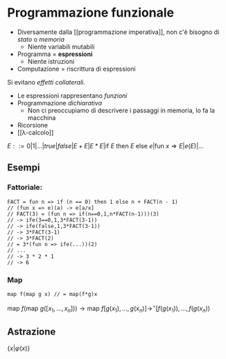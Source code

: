 # Programmazione funzionale

- Diversamente dalla [[programmazione imperativa]], non c'è bisogno di *stato* o *memoria*
	- Niente variabili mutabili
- Programma = **espressioni**
	- Niente istruzioni
- Computazione = riscrittura di espressioni

Si evitano *effetti collaterali*.

- Le espressioni rappresentano *funzioni*
- Programmazione *dichiarativa*
	- Non ci preoccupiamo di descrivere i passaggi in memoria, lo fa la macchina
- Ricorsione
- [[λ-calcolo]]

$E::=0|1|...|true|false|E+E|E*E|\text{if } E \text{ then } E \text{ else }e|\text{fun } x \Rightarrow E| e(E)|...$

## Esempi

### Fattoriale:

```
FACT = fun n => if (n == 0) then 1 else n + FACT(n - 1)
// (fun x => e)(a) -> e[a/x]
// FACT(3) = (fun n => if(n==0,1,n*FACT(n-1)))(3)
// -> ife(3==0,1,3*FACT(3-1))
// -> ife(false,1,3*FACT(3-1))
// -> 3*FACT(3-1)
// -> 3*FACT(2)
// = 3*(fun n => ife(...))(2)
// ...
// -> 3 * 2 * 1
// -> 6
```

### Map

```
map f(map g x) // = map(f*g)x
```

$\text{map } f(\text{map } g([x_1,…,x_n]))  \rightarrow \text{map } f [g(x_1),…,g(x_n)] \rightarrow^\star [f(g(x_1)),…,f(g(x_n))$

## Astrazione

$\{x|\varphi (x)\}$

